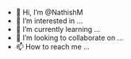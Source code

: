 - 👋 Hi, I’m @NathishM
- 👀 I’m interested in ...
- 🌱 I’m currently learning ...
- 💞️ I’m looking to collaborate on ...
- 📫 How to reach me ...

<!---
NathishM/NathishM is a ✨ special ✨ repository because its `README.md` (this file) appears on your GitHub profile.
You can click the Preview link to take a look at your changes.
--->

